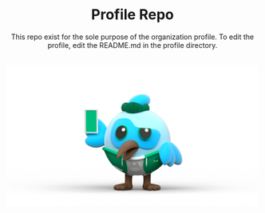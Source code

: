 <div align="center">
  <h1>Profile Repo</h1>
  <p>
    This repo exist for the sole purpose of the organization profile. To edit the profile, edit the README.md in the profile directory.
  </p>
</div>

<br>

<div align="center">
  <img src="https://raw.githubusercontent.com/fluttermeorg/.github/main/profile/dashatar.png" alt="Dashatars"/>
</div>
